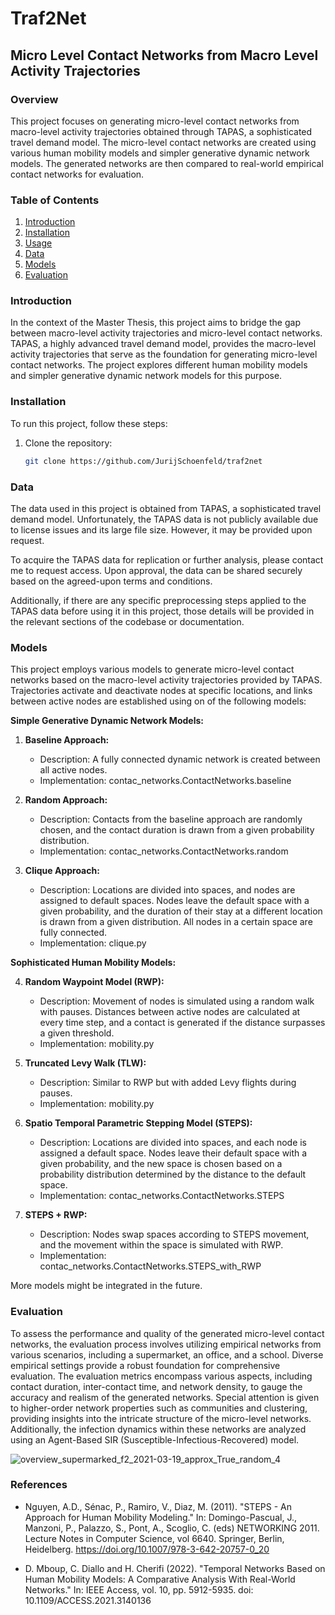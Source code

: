 # Traf2Net

## Micro Level Contact Networks from Macro Level Activity Trajectories

### Overview

This project focuses on generating micro-level contact networks from macro-level activity trajectories obtained through TAPAS, a sophisticated travel demand model. The micro-level contact networks are created using various human mobility models and simpler generative dynamic network models. The generated networks are then compared to real-world empirical contact networks for evaluation.

### Table of Contents

1. [Introduction](#introduction)
2. [Installation](#installation)
3. [Usage](#usage)
4. [Data](#data)
5. [Models](#models)
6. [Evaluation](#evaluation)

### Introduction

In the context of the Master Thesis, this project aims to bridge the gap between macro-level activity trajectories and micro-level contact networks. TAPAS, a highly advanced travel demand model, provides the macro-level activity trajectories that serve as the foundation for generating micro-level contact networks. The project explores different human mobility models and simpler generative dynamic network models for this purpose.

### Installation

To run this project, follow these steps:

1. Clone the repository:

   ```bash
   git clone https://github.com/JurijSchoenfeld/traf2net
   ```

### Data

The data used in this project is obtained from TAPAS, a sophisticated travel demand model. Unfortunately, the TAPAS data is not publicly available due to license issues and its large file size. However, it may be provided upon request.

To acquire the TAPAS data for replication or further analysis, please contact me to request access. Upon approval, the data can be shared securely based on the agreed-upon terms and conditions.

Additionally, if there are any specific preprocessing steps applied to the TAPAS data before using it in this project, those details will be provided in the relevant sections of the codebase or documentation.

### Models

This project employs various models to generate micro-level contact networks based on the macro-level activity trajectories provided by TAPAS. Trajectories activate and deactivate nodes at specific locations, and links between active nodes are established using on of the following models:

**Simple Generative Dynamic Network Models:**

1. **Baseline Approach:**
   - Description: A fully connected dynamic network is created between all active nodes.
   - Implementation: contac_networks.ContactNetworks.baseline

2. **Random Approach:**
   - Description: Contacts from the baseline approach are randomly chosen, and the contact duration is drawn from a given probability distribution.
   - Implementation: contac_networks.ContactNetworks.random

3. **Clique Approach:**
   - Description: Locations are divided into spaces, and nodes are assigned to default spaces. Nodes leave the default space with a given probability, and the duration of their stay at a different location is drawn from a given distribution. All nodes in a certain space are fully connected.
   - Implementation: clique.py

**Sophisticated Human Mobility Models:**

4. **Random Waypoint Model (RWP):**
   - Description: Movement of nodes is simulated using a random walk with pauses. Distances between active nodes are calculated at every time step, and a contact is generated if the distance surpasses a given threshold.
   - Implementation: mobility.py

5. **Truncated Levy Walk (TLW):**
   - Description: Similar to RWP but with added Levy flights during pauses.
   - Implementation: mobility.py

6. **Spatio Temporal Parametric Stepping Model (STEPS):**
   - Description: Locations are divided into spaces, and each node is assigned a default space. Nodes leave their default space with a given probability, and the new space is chosen based on a probability distribution determined by the distance to the default space.
   - Implementation: contac_networks.ContactNetworks.STEPS

7. **STEPS + RWP:**
   - Description: Nodes swap spaces according to STEPS movement, and the movement within the space is simulated with RWP.
   - Implementation: contac_networks.ContactNetworks.STEPS_with_RWP

More models might be integrated in the future.


### Evaluation

To assess the performance and quality of the generated micro-level contact networks, the evaluation process involves utilizing empirical networks from various scenarios, including a supermarket, an office, and a school. Diverse empirical settings provide a robust foundation for comprehensive evaluation. The evaluation metrics encompass various aspects, including contact duration, inter-contact time, and network density, to gauge the accuracy and realism of the generated networks. Special attention is given to higher-order network properties such as communities and clustering, providing insights into the intricate structure of the micro-level networks. Additionally, the infection dynamics within these networks are analyzed using an Agent-Based SIR (Susceptible-Infectious-Recovered) model.

![overview_supermarked_f2_2021-03-19_approx_True_random_4](https://github.com/JurijSchoenfeld/traf2net/assets/84200833/bd4de5a0-fe56-466b-8be4-801c232fce64)


### References

- Nguyen, A.D., Sénac, P., Ramiro, V., Diaz, M. (2011). "STEPS - An Approach for Human Mobility Modeling." In: Domingo-Pascual, J., Manzoni, P., Palazzo, S., Pont, A., Scoglio, C. (eds) NETWORKING 2011. Lecture Notes in Computer Science, vol 6640. Springer, Berlin, Heidelberg. https://doi.org/10.1007/978-3-642-20757-0_20

- D. Mboup, C. Diallo and H. Cherifi (2022). "Temporal Networks Based on Human Mobility Models: A Comparative Analysis With Real-World Networks." In: IEEE Access, vol. 10, pp. 5912-5935. doi: 10.1109/ACCESS.2021.3140136


